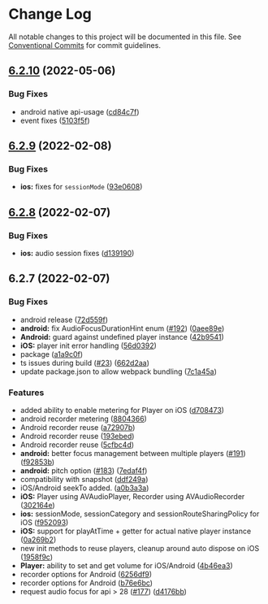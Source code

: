 # Change Log

All notable changes to this project will be documented in this file.
See [Conventional Commits](https://conventionalcommits.org) for commit guidelines.

## [6.2.10](https://github.com/farfromrefug/nativescript-audio/compare/v6.2.9...v6.2.10) (2022-05-06)


### Bug Fixes

* android native api-usage ([cd84c7f](https://github.com/farfromrefug/nativescript-audio/commit/cd84c7f4d6b2f1d72de730b712611c50b293d311))
* event fixes ([5103f5f](https://github.com/farfromrefug/nativescript-audio/commit/5103f5f9ed59306ba0aab78b79f0764c87cfdc54))





## [6.2.9](https://github.com/farfromrefug/nativescript-audio/compare/v6.2.8...v6.2.9) (2022-02-08)


### Bug Fixes

* **ios:** fixes for `sessionMode` ([93e0608](https://github.com/farfromrefug/nativescript-audio/commit/93e060868d1eddf337d5884cd3e53b85889c10a5))





## [6.2.8](https://github.com/farfromrefug/nativescript-audio/compare/v6.2.7...v6.2.8) (2022-02-07)


### Bug Fixes

* **ios:** audio session fixes ([d139190](https://github.com/farfromrefug/nativescript-audio/commit/d139190825f9d9004b48b6ab24fbb1a733cbfe67))





## 6.2.7 (2022-02-07)


### Bug Fixes

* android release ([72d559f](https://github.com/farfromrefug/nativescript-audio/commit/72d559f1e7e64debfedb5886420f1f01047d1773))
* **android:** fix AudioFocusDurationHint enum ([#192](https://github.com/farfromrefug/nativescript-audio/issues/192)) ([0aee89e](https://github.com/farfromrefug/nativescript-audio/commit/0aee89e446a8ffb1282686d5949059ebdbef664a))
* **Android:** guard against undefined player instance ([42b9541](https://github.com/farfromrefug/nativescript-audio/commit/42b95412348c179a371ecfb052a176abf453c06e))
* **iOS:** player init error handling ([56d0392](https://github.com/farfromrefug/nativescript-audio/commit/56d039224af46956eb05e179a4bff4bb4eb47421))
* package ([a1a9c0f](https://github.com/farfromrefug/nativescript-audio/commit/a1a9c0f0826a59cbabd63c38bcef77316b469f6e))
* ts issues during build ([#23](https://github.com/farfromrefug/nativescript-audio/issues/23)) ([662d2aa](https://github.com/farfromrefug/nativescript-audio/commit/662d2aa24c30062421cd5500f1241a6d76dc2027))
* update package.json to allow webpack bundling ([7c1a45a](https://github.com/farfromrefug/nativescript-audio/commit/7c1a45acd059daa8015d1d622532d45b2d3705d9))


### Features

* added ability to enable metering for Player on iOS ([d708473](https://github.com/farfromrefug/nativescript-audio/commit/d70847397c5e2f020a924bc68ce67d8820482b1e))
* android recorder metering ([8804366](https://github.com/farfromrefug/nativescript-audio/commit/880436684974a3c2e58c8220040b5d9b20187296))
* Android recorder reuse ([a72907b](https://github.com/farfromrefug/nativescript-audio/commit/a72907bc1c109369eb7a9f9f5558e9d7ff6188f4))
* Android recorder reuse ([193ebed](https://github.com/farfromrefug/nativescript-audio/commit/193ebed77a3fa2c83a5fa0c4e410f814c652337c))
* Android recorder reuse ([5cfbc4d](https://github.com/farfromrefug/nativescript-audio/commit/5cfbc4d945d43bc0add5d019d92c2836c14130a9))
* **android:** better focus management between multiple players ([#191](https://github.com/farfromrefug/nativescript-audio/issues/191)) ([f92853b](https://github.com/farfromrefug/nativescript-audio/commit/f92853ba623bfc0b9625cd8e274df3007dcbfb51))
* **android:** pitch option ([#183](https://github.com/farfromrefug/nativescript-audio/issues/183)) ([7edaf4f](https://github.com/farfromrefug/nativescript-audio/commit/7edaf4f92b7f60f4993524023101d7ac61c68414))
* compatibility with snapshot ([ddf249a](https://github.com/farfromrefug/nativescript-audio/commit/ddf249a22dd34af7a9c148df77c406cfe11d1ee6))
* iOS/Android seekTo added. ([a0b3a3a](https://github.com/farfromrefug/nativescript-audio/commit/a0b3a3ad114754427ba9cc5c2d083d86c84c2a9e))
* **iOS:** Player using AVAudioPlayer, Recorder using AVAudioRecorder ([302164e](https://github.com/farfromrefug/nativescript-audio/commit/302164e8d642b0b4592e649f8fd4d750e5c48e8c))
* **ios:** sessionMode, sessionCategory and sessionRouteSharingPolicy for iOS ([f952093](https://github.com/farfromrefug/nativescript-audio/commit/f9520934be29667941adb23a908e3b8c5576899c))
* **iOS:** support for playAtTime + getter for actual native player instance ([0a269b2](https://github.com/farfromrefug/nativescript-audio/commit/0a269b2e653041b945ada73f9dea5459b4f2b75b))
* new init methods to reuse players, cleanup around auto dispose on iOS ([1958f9c](https://github.com/farfromrefug/nativescript-audio/commit/1958f9c1020c6f8a78e3e814f6f8c4deac644eae))
* **Player:** ability to set and get volume for iOS/Android ([4b46ea3](https://github.com/farfromrefug/nativescript-audio/commit/4b46ea318be0a4b4f8069346a2a1b0cc184834ab))
* recorder options for Android ([6256df9](https://github.com/farfromrefug/nativescript-audio/commit/6256df929c3c3b19326829f1e82a842bfce83c0e))
* recorder options for Android ([b76e6bc](https://github.com/farfromrefug/nativescript-audio/commit/b76e6bc0210c2a61078703c55be4d9e2ed8be186))
* request audio focus for api > 28 ([#177](https://github.com/farfromrefug/nativescript-audio/issues/177)) ([d4176bb](https://github.com/farfromrefug/nativescript-audio/commit/d4176bb35090b15c92ed17d369745c3a20f54abe))
